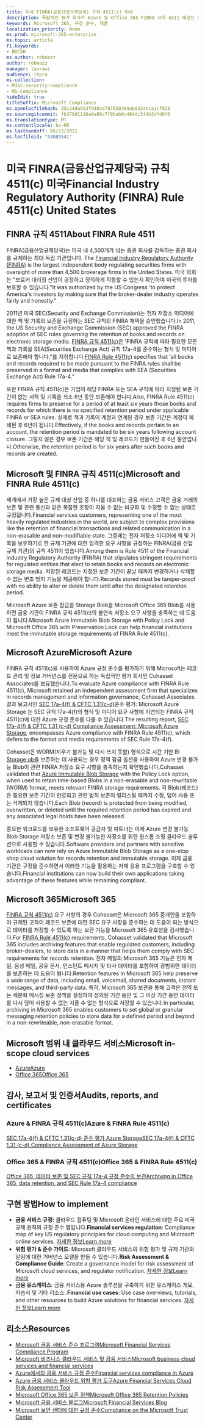 ```yaml
---
title: 미국 FINRA(금융산업규제당국) 규칙 4511(c) 미국
description: 독립적인 평가 회사가 Azure 및 Office 365 FINRA 규칙 4511 레코드 보존 및 변경 불가능한 저장소 요구 사항을 충족하는 데 도움이 될 수 있는 것으로 확인했습니다.
keywords: Microsoft 365, 규정 준수, 제품
localization_priority: None
ms.prod: microsoft-365-enterprise
ms.topic: article
f1.keywords:
- NOCSH
ms.author: robmazz
author: robmazz
manager: laurawi
audience: itpro
ms.collection:
- M365-security-compliance
- MS-Compliance
hideEdit: true
titleSuffix: Microsoft Compliance
ms.openlocfilehash: 35c24da993fd40cd787650389ab8324eca1cf828
ms.sourcegitcommit: fb379d1110a9a86c7f9bab8c484dc3f4b3dfd6f0
ms.translationtype: MT
ms.contentlocale: ko-KR
ms.lasthandoff: 06/23/2021
ms.locfileid: "53089541"
---
```

# <a name="financial-industry-regulatory-authority-finra-rule-4511c-united-states"></a><span data-ttu-id="db7a4-104">미국 FINRA(금융산업규제당국) 규칙 4511(c) 미국</span><span class="sxs-lookup"><span data-stu-id="db7a4-104">Financial Industry Regulatory Authority (FINRA) Rule 4511(c) United States</span></span>

## <a name="about-finra-rule-4511"></a><span data-ttu-id="db7a4-105">FINRA 규칙 4511</span><span class="sxs-lookup"><span data-stu-id="db7a4-105">About FINRA Rule 4511</span></span>

<span data-ttu-id="db7a4-106">FINRA(금융산업규제당국)는 미국 내 4,500개가 넘는 증권 회사를 감독하는 증권 회사를 규제하는 최대 독립 기관입니다. [](https://www.finra.org/#/)</span><span class="sxs-lookup"><span data-stu-id="db7a4-106">The [Financial Industry Regulatory Authority (FINRA)](https://www.finra.org/#/) is the largest independent body regulating securities firms with oversight of more than 4,500 brokerage firms in the United States.</span></span> <span data-ttu-id="db7a4-107">미국 의회는 "브로커 대리점 산업이 공정하고 정직하게 작동할 수 있는지 확인하여 미국의 투자를 보호할 수 있습니다."</span><span class="sxs-lookup"><span data-stu-id="db7a4-107">It was authorized by the US Congress 'to protect America's investors by making sure that the broker-dealer industry operates fairly and honestly.”</span></span>

<span data-ttu-id="db7a4-108">2011년 미국 SEC(Security and Exchange Commission)는 전자 저장소 미디어에 대한 책 및 기록의 보존을 규정하는 SEC 규칙의 FINRA 채택을 승인했습니다.</span><span class="sxs-lookup"><span data-stu-id="db7a4-108">In 2011, the US Security and Exchange Commission (SEC) approved the FINRA adoption of SEC rules governing the retention of books and records on electronic storage media.</span></span> <span data-ttu-id="db7a4-109">[FINRA 규칙 4511(c)은](https://www.finra.org/sites/default/files/NoticeDocument/p123548.pdf) 'FINRA 규칙에 따라 필요한 모든 책과 기록을 SEA(Securities Exchange Act) 규칙 17a-4를 준수하는 형식 및 미디어로 보존해야 합니다."를 지정합니다.</span><span class="sxs-lookup"><span data-stu-id="db7a4-109">[FINRA Rule 4511(c)](https://www.finra.org/sites/default/files/NoticeDocument/p123548.pdf) specifies that 'all books and records required to be made pursuant to the FINRA rules shall be preserved in a format and media that complies with SEA (Securities Exchange Act) Rule 17a-4.”</span></span>

<span data-ttu-id="db7a4-110">또한 FINRA 규칙 4511(c)은 기업이 해당 FINRA 또는 SEA 규칙에 따라 지정된 보존 기간이 없는 서적 및 기록을 최소 6년 동안 보존해야 합니다.</span><span class="sxs-lookup"><span data-stu-id="db7a4-110">Also, FINRA Rule 4511(c) requires firms to preserve for a period of at least six years those books and records for which there is no specified retention period under applicable FINRA or SEA rules.</span></span> <span data-ttu-id="db7a4-111">실제로 책과 기록이 계정과 연계된 경우 보존 기간은 계정이 폐쇄된 후 6년이 됩니다.</span><span class="sxs-lookup"><span data-stu-id="db7a4-111">Effectively, if the books and records pertain to an account, the retention period is mandated to be six years following account closure.</span></span> <span data-ttu-id="db7a4-112">그렇지 않은 경우 보존 기간은 해당 책 및 레코드가 만들어진 후 6년 동안입니다.</span><span class="sxs-lookup"><span data-stu-id="db7a4-112">Otherwise, the retention period is for six years after such books and records are created.</span></span>

## <a name="microsoft-and-finra-rule-4511c"></a><span data-ttu-id="db7a4-113">Microsoft 및 FINRA 규칙 4511(c)</span><span class="sxs-lookup"><span data-stu-id="db7a4-113">Microsoft and FINRA Rule 4511(c)</span></span>

<span data-ttu-id="db7a4-114">세계에서 가장 높은 규제 대상 산업 중 하나를 대표하는 금융 서비스 고객은 금융 거래의 보존 및 관련 통신과 같은 복잡한 조항이 지울 수 없는 비규화 및 수정할 수 없는 상태로 규정됩니다.</span><span class="sxs-lookup"><span data-stu-id="db7a4-114">Financial services customers, representing one of the most heavily regulated industries in the world, are subject to complex provisions like the retention of financial transactions and related communication in a non-erasable and non-modifiable state.</span></span> <span data-ttu-id="db7a4-115">그중에는 전자 저장소 미디어에 책 및 기록을 보유하기로 한 규제 기관에 대한 엄격한 요구 사항을 규정하는 FINRA(금융 산업 규제 기관)의 규칙 4511이 있습니다.</span><span class="sxs-lookup"><span data-stu-id="db7a4-115">Among them is Rule 4511 of the Financial Industry Regulatory Authority (FINRA) that stipulates stringent requirements for regulated entities that elect to retain books and records on electronic storage media.</span></span> <span data-ttu-id="db7a4-116">저장된 레코드는 지정된 보존 기간이 끝날 때까지 변경하거나 삭제할 수 없는 변조 방지 기능을 제공해야 합니다.</span><span class="sxs-lookup"><span data-stu-id="db7a4-116">Records stored must be tamper-proof with no ability to alter or delete them until after the designated retention period.</span></span>

<span data-ttu-id="db7a4-117">Microsoft Azure 보존 잠금을 Storage Blob을 Microsoft Office 365 Blob을 사용하면 금융 기관이 FINRA 규칙 4511(c)의 불연속 저장소 요구 사항을 충족하는 데 도움이 됩니다.</span><span class="sxs-lookup"><span data-stu-id="db7a4-117">Microsoft Azure Immutable Blob Storage with Policy Lock and Microsoft Office 365 with Preservation Lock can help financial institutions meet the immutable storage requirements of FINRA Rule 4511(c).</span></span>

## <a name="microsoft-azure"></a><span data-ttu-id="db7a4-118">Microsoft Azure</span><span class="sxs-lookup"><span data-stu-id="db7a4-118">Microsoft Azure</span></span>

<span data-ttu-id="db7a4-119">FINRA 규칙 4511(c)을 사용하여 Azure 규정 준수를 평가하기 위해 Microsoft는 레코드 관리 및 정보 거버넌스를 전문으로 하는 독립적인 평가 회사인 Cohasset Associates를 보유했습니다.</span><span class="sxs-lookup"><span data-stu-id="db7a4-119">To evaluate Azure compliance with FINRA Rule 4511(c), Microsoft retained an independent assessment firm that specializes in records management and information governance, Cohasset Associates.</span></span> <span data-ttu-id="db7a4-120">결과 보고서인 [SEC 17a-4(f) & CFTC 1.31(c-d)](https://servicetrust.microsoft.com/ViewPage/MSComplianceGuide?command=Download&downloadType=Document&downloadId=19b08fd4-d276-43e8-9461-715981d0ea20&docTab=4ce99610-c9c0-11e7-8c2c-f908a777fa4d_GRC_Assessment_Reports)준수 평가: Microsoft Azure Storage 는 SEC 규칙 17a-4(f)의 형식 및 미디어 요구 사항에 지연되는 FINRA 규칙 4511(c)에 대한 Azure 규정 준수를 다룰 수 있습니다.</span><span class="sxs-lookup"><span data-stu-id="db7a4-120">The resulting report, [SEC 17a-4(f) & CFTC 1.31 (c-d) Compliance Assessment: Microsoft Azure Storage](https://servicetrust.microsoft.com/ViewPage/MSComplianceGuide?command=Download&downloadType=Document&downloadId=19b08fd4-d276-43e8-9461-715981d0ea20&docTab=4ce99610-c9c0-11e7-8c2c-f908a777fa4d_GRC_Assessment_Reports), encompasses Azure compliance with FINRA Rule 4511(c), which defers to the format and media requirements of SEC Rule 17a-4(f).</span></span>

<span data-ttu-id="db7a4-121">Cohasset은 WORM(지우기 불가능 및 다시 쓰지 못함) 형식으로 시간 기반 Bl [Storage ob을](/azure/storage/blobs/storage-blob-immutable-storage) 보존하는 데 사용되는 경우 정책 잠금 옵션을 사용하여 Azure 변경 불가능 Blob이 관련 FINRA 저장소 요구 사항을 충족하는지 확인했습니다.</span><span class="sxs-lookup"><span data-stu-id="db7a4-121">Cohasset validated that [Azure Immutable Blob Storage](/azure/storage/blobs/storage-blob-immutable-storage) with the Policy Lock option, when used to retain time-based Blobs in a non-erasable and non-rewritable (WORM) format, meets relevant FINRA storage requirements.</span></span> <span data-ttu-id="db7a4-122">각 Blob(레코드)은 필요한 보존 기간이 만료되고 관련 법적 보존이 릴리스될 때까지 수정, 덮어 사용 또는 삭제되지 않습니다.</span><span class="sxs-lookup"><span data-stu-id="db7a4-122">Each Blob (record) is protected from being modified, overwritten, or deleted until the required retention period has expired and any associated legal holds have been released.</span></span>

<span data-ttu-id="db7a4-123">중요한 워크로드를 보유한 소프트웨어 공급자 및 파트너는 이제 Azure 변경 불가능 Blob Storage 저장소 보존 및 변경 불가능한 저장소를 위한 원스톱 쇼핑 클라우드 솔루션으로 사용할 수 있습니다.</span><span class="sxs-lookup"><span data-stu-id="db7a4-123">Software providers and partners with sensitive workloads can now rely on Azure Immutable Blob Storage as a one-stop shop cloud solution for records retention and immutable storage.</span></span> <span data-ttu-id="db7a4-124">이제 금융 기관은 규정을 준수하면서 이러한 기능을 활용하는 자체 응용 프로그램을 구축할 수 있습니다.</span><span class="sxs-lookup"><span data-stu-id="db7a4-124">Financial institutions can now build their own applications taking advantage of these features while remaining compliant.</span></span>

## <a name="microsoft-365"></a><span data-ttu-id="db7a4-125">Microsoft 365</span><span class="sxs-lookup"><span data-stu-id="db7a4-125">Microsoft 365</span></span>

<span data-ttu-id="db7a4-126">[FINRA 규칙 4511(c)](/microsoft-365/compliance/retention-regulatory-requirements#sec-17a-4f-finra-4511c-and-cftc-131c-d) 요구 사항의 경우 Cohasset은 Microsoft 365 중개인을 포함하여 규제된 고객이 레코드 보존에 대한 SEC 요구 사항을 준수하는 데 도움이 되는 방식으로 데이터를 저장할 수 있도록 하는 보관 기능을 Microsoft 365 유효성을 검사했습니다.</span><span class="sxs-lookup"><span data-stu-id="db7a4-126">For [FINRA Rule 4511(c)](/microsoft-365/compliance/retention-regulatory-requirements#sec-17a-4f-finra-4511c-and-cftc-131c-d) requirements, Cohasset validated that Microsoft 365 includes archiving features that enable regulated customers, including broker-dealers, to store data in a manner that helps them comply with SEC requirements for records retention.</span></span> <span data-ttu-id="db7a4-127">전자 메일의 Microsoft 365 기능은 전자 메일, 음성 메일, 공유 문서, 인스턴트 메시지 및 타사 데이터를 포함하여 광범위한 데이터를 보존하는 데 도움이 됩니다.</span><span class="sxs-lookup"><span data-stu-id="db7a4-127">Retention features in Microsoft 365 help preserve a wide range of data, including email, voicemail, shared documents, instant messages, and third-party data.</span></span> <span data-ttu-id="db7a4-128">특히, Microsoft 365 보관을 통해 고객은 전역 또는 세분화 메시징 보존 정책을 설정하여 정의된 기간 동안 및 그 이상 기간 동안 데이터를 다시 덮어 사용할 수 없는 지울 수 없는 형식으로 저장할 수 있습니다.</span><span class="sxs-lookup"><span data-stu-id="db7a4-128">In particular, archiving in Microsoft 365 enables customers to set global or granular messaging retention policies to store data for a defined period and beyond in a non-rewriteable, non-erasable format.</span></span>

## <a name="microsoft-in-scope-cloud-services"></a><span data-ttu-id="db7a4-129">Microsoft 범위 내 클라우드 서비스</span><span class="sxs-lookup"><span data-stu-id="db7a4-129">Microsoft in-scope cloud services</span></span>

- [<span data-ttu-id="db7a4-130">Azure</span><span class="sxs-lookup"><span data-stu-id="db7a4-130">Azure</span></span>](https://gallery.technet.microsoft.com/Overview-of-Azure-c1be3942)
- [<span data-ttu-id="db7a4-131">Office 365</span><span class="sxs-lookup"><span data-stu-id="db7a4-131">Office 365</span></span>](https://aka.ms/Office365ComplianceOfferings)

## <a name="audits-reports-and-certificates"></a><span data-ttu-id="db7a4-132">감사, 보고서 및 인증서</span><span class="sxs-lookup"><span data-stu-id="db7a4-132">Audits, reports, and certificates</span></span>

### <a name="azure--finra-rule-4511c"></a><span data-ttu-id="db7a4-133">Azure & FINRA 규칙 4511(c)</span><span class="sxs-lookup"><span data-stu-id="db7a4-133">Azure & FINRA Rule 4511(c)</span></span>

[<span data-ttu-id="db7a4-134">SEC 17a-4(f) & CFTC 1.31(c-d) 준수 평가 Azure Storage</span><span class="sxs-lookup"><span data-stu-id="db7a4-134">SEC 17a-4(f) & CFTC 1.31 (c-d) Compliance Assessment of Azure Storage</span></span>](https://servicetrust.microsoft.com/ViewPage/MSComplianceGuide?command=Download&downloadType=Document&downloadId=19b08fd4-d276-43e8-9461-715981d0ea20&docTab=4ce99610-c9c0-11e7-8c2c-f908a777fa4d_GRC_Assessment_Reports)

### <a name="office-365--finra-rule-4511c"></a><span data-ttu-id="db7a4-135">Office 365 & FINRA 규칙 4511(c)</span><span class="sxs-lookup"><span data-stu-id="db7a4-135">Office 365 & FINRA Rule 4511(c)</span></span>

[<span data-ttu-id="db7a4-136">Office 365, 데이터 보존 및 SEC 규칙 17a-4 규정 준수의 보관</span><span class="sxs-lookup"><span data-stu-id="db7a4-136">Archiving in Office 365, data retention, and SEC Rule 17a-4 compliance</span></span>](https://www.microsoft.com/microsoft-365/blog/2015/11/10/office-365-exchange-online-archiving-now-meets-sec-rule-17a-4-requirements/)

## <a name="how-to-implement"></a><span data-ttu-id="db7a4-137">구현 방법</span><span class="sxs-lookup"><span data-stu-id="db7a4-137">How to implement</span></span>

- <span data-ttu-id="db7a4-138">**금융 서비스 규정:** 클라우드 컴퓨팅 및 Microsoft 온라인 서비스에 대한 주요 미국 규제 원칙의 규정 준수 맵입니다.</span><span class="sxs-lookup"><span data-stu-id="db7a4-138">**Financial services regulation**: Compliance map of key US regulatory principles for cloud computing and Microsoft online services.</span></span> [<span data-ttu-id="db7a4-139">자세한 정보</span><span class="sxs-lookup"><span data-stu-id="db7a4-139">Learn more</span></span>](https://servicetrust.microsoft.com/ViewPage/TrustDocuments?command=Download&downloadType=Document&downloadId=5b483567-00b0-4d86-96ae-ee887dadb61c&docTab=6d000410-c9e9-11e7-9a91-892aae8839ad_Compliance_Guides)
- <span data-ttu-id="db7a4-140">**위험 평가 & 준수 가이드**: Microsoft 클라우드 서비스의 위험 평가 및 규제 기관의 알림에 대한 거버넌스 모델을 만들 수 있습니다.</span><span class="sxs-lookup"><span data-stu-id="db7a4-140">**Risk Assessment & Compliance Guide**: Create a governance model for risk assessment of Microsoft cloud services, and regulator notification.</span></span> [<span data-ttu-id="db7a4-141">자세한 정보</span><span class="sxs-lookup"><span data-stu-id="db7a4-141">Learn more</span></span>](https://servicetrust.microsoft.com/ViewPage/TrustDocuments?command=Download&downloadType=Document&downloadId=edee9b14-3661-4a16-ba83-c35caf672bd7&docTab=6d000410-c9e9-11e7-9a91-892aae8839ad_FAQ_and_White_Papers)
- <span data-ttu-id="db7a4-142">**금융 유스케이스**: 금융 서비스용 Azure 솔루션을 구축하기 위한 유스케이스 개요, 자습서 및 기타 리소스..</span><span class="sxs-lookup"><span data-stu-id="db7a4-142">**Financial use cases**: Use case overviews, tutorials, and other resources to build Azure solutions for financial services.</span></span> [<span data-ttu-id="db7a4-143">자세한 정보</span><span class="sxs-lookup"><span data-stu-id="db7a4-143">Learn more</span></span>](/azure/industry/financial/)

## <a name="resources"></a><span data-ttu-id="db7a4-144">리소스</span><span class="sxs-lookup"><span data-stu-id="db7a4-144">Resources</span></span>

- <span data-ttu-id="db7a4-145">[Microsoft 금융 서비스 준수 프로그램](https://download.microsoft.com/download/6/4/7/64707E3E-6D3E-45D0-8207-A0EA3201B4A6/Microsoft%20Cloud%20-%20Financial%20Services%20Compliance%20Program%20\(Print\).pdf)</span><span class="sxs-lookup"><span data-stu-id="db7a4-145">[Microsoft Financial Services Compliance Program](https://download.microsoft.com/download/6/4/7/64707E3E-6D3E-45D0-8207-A0EA3201B4A6/Microsoft%20Cloud%20-%20Financial%20Services%20Compliance%20Program%20\(Print\).pdf)</span></span>
- [<span data-ttu-id="db7a4-146">Microsoft 비즈니스 클라우드 서비스 및 금융 서비스</span><span class="sxs-lookup"><span data-stu-id="db7a4-146">Microsoft business cloud services and financial services</span></span>](https://servicetrust.microsoft.com/viewpage/financialservicesoverview)
- [<span data-ttu-id="db7a4-147">Azure에서의 금융 서비스 규정 준수</span><span class="sxs-lookup"><span data-stu-id="db7a4-147">Financial services compliance in Azure</span></span>](https://azure.microsoft.com/resources/videos/azurecon-2015-financial-services-compliance-in-azure/)
- [<span data-ttu-id="db7a4-148">Azure 금융 서비스 클라우드 위험 평가 도구</span><span class="sxs-lookup"><span data-stu-id="db7a4-148">Azure Financial Services Cloud Risk Assessment Tool</span></span>](https://servicetrust.microsoft.com/ViewPage/FFIECBlueprint?command=Download&downloadType=Document&downloadId=079a1973-711a-428f-9312-9ddd290cff7b&docTab=c726d5c0-2d1e-11e8-a485-57140ec19669_PaaS)
- [<span data-ttu-id="db7a4-149">Microsoft Office 365 보존 정책</span><span class="sxs-lookup"><span data-stu-id="db7a4-149">Microsoft Office 365 Retention Policies</span></span>](/office365/securitycompliance/retention-policies)
- [<span data-ttu-id="db7a4-150">Microsoft 금융 서비스 블로그</span><span class="sxs-lookup"><span data-stu-id="db7a4-150">Microsoft Financial Services Blog</span></span>](https://techcommunity.microsoft.com/t5/Financial-Services-Blog/bg-p/FinancialServicesBlog)
- [<span data-ttu-id="db7a4-151">Microsoft 보안 센터에 대한 규정 준수</span><span class="sxs-lookup"><span data-stu-id="db7a4-151">Compliance on the Microsoft Trust Center</span></span>](https://www.microsoft.com/trust-center/compliance/compliance-overview)
